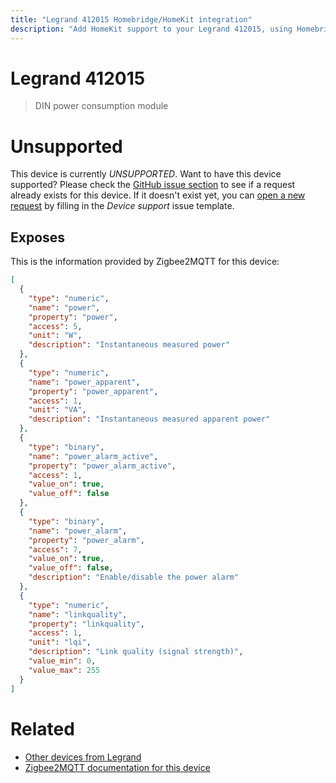 ```yaml
---
title: "Legrand 412015 Homebridge/HomeKit integration"
description: "Add HomeKit support to your Legrand 412015, using Homebridge, Zigbee2MQTT and homebridge-z2m."
---
```

<!---
This file has been GENERATED using src/docgen/docgen.ts
DO NOT EDIT THIS FILE MANUALLY!
-->
# Legrand 412015
> DIN power consumption module


# Unsupported

This device is currently *UNSUPPORTED*.
Want to have this device supported? Please check the [GitHub issue section](https://github.com/itavero/homebridge-z2m/issues?q=412015) to see if a request already exists for this device.
If it doesn't exist yet, you can [open a new request](https://github.com/itavero/homebridge-z2m/issues/new?assignees=&labels=enhancement&template=device_support.yml&title=%5BDevice%5D+Legrand%20412015&model=Legrand%20412015&exposes=%5B%0A%20%20%7B%0A%20%20%20%20%22type%22%3A%20%22numeric%22%2C%0A%20%20%20%20%22name%22%3A%20%22power%22%2C%0A%20%20%20%20%22property%22%3A%20%22power%22%2C%0A%20%20%20%20%22access%22%3A%205%2C%0A%20%20%20%20%22unit%22%3A%20%22W%22%2C%0A%20%20%20%20%22description%22%3A%20%22Instantaneous%20measured%20power%22%0A%20%20%7D%2C%0A%20%20%7B%0A%20%20%20%20%22type%22%3A%20%22numeric%22%2C%0A%20%20%20%20%22name%22%3A%20%22power_apparent%22%2C%0A%20%20%20%20%22property%22%3A%20%22power_apparent%22%2C%0A%20%20%20%20%22access%22%3A%201%2C%0A%20%20%20%20%22unit%22%3A%20%22VA%22%2C%0A%20%20%20%20%22description%22%3A%20%22Instantaneous%20measured%20apparent%20power%22%0A%20%20%7D%2C%0A%20%20%7B%0A%20%20%20%20%22type%22%3A%20%22binary%22%2C%0A%20%20%20%20%22name%22%3A%20%22power_alarm_active%22%2C%0A%20%20%20%20%22property%22%3A%20%22power_alarm_active%22%2C%0A%20%20%20%20%22access%22%3A%201%2C%0A%20%20%20%20%22value_on%22%3A%20true%2C%0A%20%20%20%20%22value_off%22%3A%20false%0A%20%20%7D%2C%0A%20%20%7B%0A%20%20%20%20%22type%22%3A%20%22binary%22%2C%0A%20%20%20%20%22name%22%3A%20%22power_alarm%22%2C%0A%20%20%20%20%22property%22%3A%20%22power_alarm%22%2C%0A%20%20%20%20%22access%22%3A%207%2C%0A%20%20%20%20%22value_on%22%3A%20true%2C%0A%20%20%20%20%22value_off%22%3A%20false%2C%0A%20%20%20%20%22description%22%3A%20%22Enable%2Fdisable%20the%20power%20alarm%22%0A%20%20%7D%2C%0A%20%20%7B%0A%20%20%20%20%22type%22%3A%20%22numeric%22%2C%0A%20%20%20%20%22name%22%3A%20%22linkquality%22%2C%0A%20%20%20%20%22property%22%3A%20%22linkquality%22%2C%0A%20%20%20%20%22access%22%3A%201%2C%0A%20%20%20%20%22unit%22%3A%20%22lqi%22%2C%0A%20%20%20%20%22description%22%3A%20%22Link%20quality%20(signal%20strength)%22%2C%0A%20%20%20%20%22value_min%22%3A%200%2C%0A%20%20%20%20%22value_max%22%3A%20255%0A%20%20%7D%0A%5D) by filling in the _Device support_ issue template.

## Exposes

This is the information provided by Zigbee2MQTT for this device:

```json
[
  {
    "type": "numeric",
    "name": "power",
    "property": "power",
    "access": 5,
    "unit": "W",
    "description": "Instantaneous measured power"
  },
  {
    "type": "numeric",
    "name": "power_apparent",
    "property": "power_apparent",
    "access": 1,
    "unit": "VA",
    "description": "Instantaneous measured apparent power"
  },
  {
    "type": "binary",
    "name": "power_alarm_active",
    "property": "power_alarm_active",
    "access": 1,
    "value_on": true,
    "value_off": false
  },
  {
    "type": "binary",
    "name": "power_alarm",
    "property": "power_alarm",
    "access": 7,
    "value_on": true,
    "value_off": false,
    "description": "Enable/disable the power alarm"
  },
  {
    "type": "numeric",
    "name": "linkquality",
    "property": "linkquality",
    "access": 1,
    "unit": "lqi",
    "description": "Link quality (signal strength)",
    "value_min": 0,
    "value_max": 255
  }
]
```

# Related
* [Other devices from Legrand](../index.md#legrand)
* [Zigbee2MQTT documentation for this device](https://www.zigbee2mqtt.io/devices/412015.html)